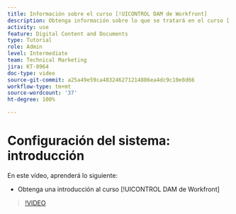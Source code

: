 ```yaml
---
title: Información sobre el curso [!UICONTROL DAM de Workfront]
description: Obtenga información sobre lo que se tratará en el curso [!UICONTROL DAM de Workfront] Administrador, parte 1 del Curso de configuración del sistema.
activity: use
feature: Digital Content and Documents
type: Tutorial
role: Admin
level: Intermediate
team: Technical Marketing
jira: KT-8964
doc-type: video
source-git-commit: a25a49e59ca483246271214886ea4dc9c10e8d66
workflow-type: tm+mt
source-wordcount: '37'
ht-degree: 100%

---
```


# Configuración del sistema: introducción

En este vídeo, aprenderá lo siguiente:

* Obtenga una introducción al curso [!UICONTROL DAM de Workfront]

>[!VIDEO](https://video.tv.adobe.com/v/335227/?quality=12&learn=on)

<!-- Learn more graphic & links to documentation articles
* Accessing help for Workfront DAM
* Workfront DAM within Workfront
-->
